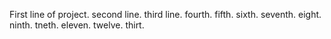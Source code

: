 First line of project.
second line.
third line.
fourth.
fifth.
sixth.
seventh.
eight.
ninth.
tneth.
eleven.
twelve.
thirt.